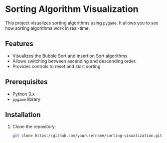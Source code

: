 # Sorting Algorithm Visualization

This project visualizes sorting algorithms using `pygame`. It allows you to see how sorting algorithms work in real-time.

## Features

- Visualizes the Bubble Sort and Insertion Sort algorithms.
- Allows switching between ascending and descending order.
- Provides controls to reset and start sorting.

## Prerequisites

- Python 3.x
- `pygame` library

## Installation

1. Clone the repository:
   ```sh
   git clone https://github.com/yourusername/sorting-visualization.git
